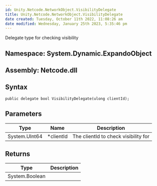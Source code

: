 ```yaml
---
id: Unity.Netcode.NetworkObject.VisibilityDelegate
title: Unity.Netcode.NetworkObject.VisibilityDelegate
date created: Tuesday, October 11th 2022, 11:08:26 am
date modified: Wednesday, January 25th 2023, 5:35:46 pm
---
```


<div class="markdown level0 summary">

Delegate type for checking visibility

</div>

<div class="markdown level0 conceptual">

</div>

## **Namespace**: System.Dynamic.ExpandoObject

## **Assembly**: Netcode.dll

## Syntax

``` lang-csharp
public delegate bool VisibilityDelegate(ulong clientId);
```

## Parameters

| Type          | Name       | Description                          |
|---------------|------------|--------------------------------------|
| System.UInt64 | \*clientId | The clientId to check visibility for |

## Returns

| Type           | Description |
|----------------|-------------|
| System.Boolean |             |
